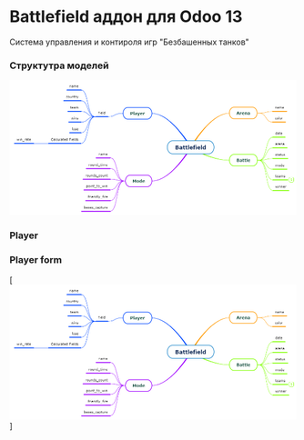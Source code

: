 # Battlefield аддон для Odoo 13
Система управления и контироля игр "Безбашенных танков"

### Структутра моделей

[![Mindmap](https://github.com/Gomel/battlefield/blob/main/assets/mind_map_structure.PNG)](https://www.mindomo.com/ru/mindmap/070cc45e2d4542aa8552a9b603a26461)

### Player

### Player form

[![PlayerForm](https://github.com/Gomel/battlefield/blob/main/assets/mind_map_structure.PNG)]